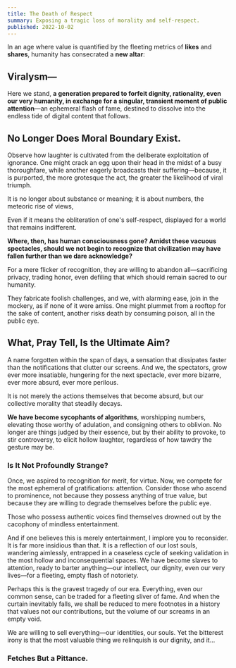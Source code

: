 ```yaml
---
title: The Death of Respect
summary: Exposing a tragic loss of morality and self-respect.
published: 2022-10-02
---
```


In an age where value is quantified by the fleeting metrics of **likes** and **shares**, humanity has consecrated a **new altar**:

## Viralysm—

Here we stand, **a generation prepared to forfeit dignity, rationality, even our very humanity, in exchange for a singular, transient moment of public attention**—an ephemeral flash of fame, destined to dissolve into the endless tide of digital content that follows.

## No Longer Does Moral Boundary Exist.

Observe how laughter is cultivated from the deliberate exploitation of ignorance. One might crack an egg upon their head in the midst of a busy thoroughfare, while another eagerly broadcasts their suffering—because, it is purported, the more grotesque the act, the greater the likelihood of viral triumph.

It is no longer about substance or meaning; it is about numbers, the meteoric rise of views,

Even if it means the obliteration of one's self-respect, displayed for a world that remains indifferent.

**Where, then, has human consciousness gone? Amidst these vacuous spectacles, should we not begin to recognize that civilization may have fallen further than we dare acknowledge?**

For a mere flicker of recognition, they are willing to abandon all—sacrificing privacy, trading honor, even defiling that which should remain sacred to our humanity.

They fabricate foolish challenges, and we, with alarming ease, join in the mockery, as if none of it were amiss. One might plummet from a rooftop for the sake of content, another risks death by consuming poison, all in the public eye.

## What, Pray Tell, Is the Ultimate Aim?

A name forgotten within the span of days, a sensation that dissipates faster than the notifications that clutter our screens. And we, the spectators, grow ever more insatiable, hungering for the next spectacle, ever more bizarre, ever more absurd, ever more perilous.

It is not merely the actions themselves that become absurd, but our collective morality that steadily decays.

**We have become sycophants of algorithms**, worshipping numbers, elevating those worthy of adulation, and consigning others to oblivion. No longer are things judged by their essence, but by their ability to provoke, to stir controversy, to elicit hollow laughter, regardless of how tawdry the gesture may be.

### Is It Not Profoundly Strange?

Once, we aspired to recognition for merit, for virtue. Now, we compete for the most ephemeral of gratifications: attention. Consider those who ascend to prominence, not because they possess anything of true value, but because they are willing to degrade themselves before the public eye.

Those who possess authentic voices find themselves drowned out by the cacophony of mindless entertainment.

And if one believes this is merely entertainment, I implore you to reconsider. It is far more insidious than that. It is a reflection of our lost souls, wandering aimlessly, entrapped in a ceaseless cycle of seeking validation in the most hollow and inconsequential spaces. We have become slaves to attention, ready to barter anything—our intellect, our dignity, even our very lives—for a fleeting, empty flash of notoriety.

Perhaps this is the gravest tragedy of our era. Everything, even our common sense, can be traded for a fleeting sliver of fame. And when the curtain inevitably falls, we shall be reduced to mere footnotes in a history that values not our contributions, but the volume of our screams in an empty void.

We are willing to sell everything—our identities, our souls. Yet the bitterest irony is that the most valuable thing we relinquish is our dignity, and it...

### Fetches But a Pittance.
